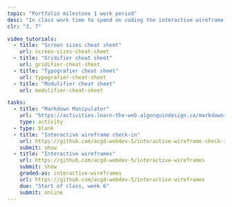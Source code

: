 ```yaml
---
topic: "Portfolio milestone 1 work period"
desc: "In class work time to spend on coding the interactive wireframe for your portfolio website."
clr: "3, 7"

video_tutorials:
  - title: "Screen sizes cheat sheet"
    url: screen-sizes-cheat-sheet
  - title: "Gridifier cheat sheet"
    url: gridifier-cheat-sheet
  - title: "Typografier cheat sheet"
    url: typografier-cheat-sheet
  - title: "Modulifier cheat sheet"
    url: modulifier-cheat-sheet

tasks:
  - title: "Markdown Manipulator"
    url: "https://activities.learn-the-web.algonquindesign.ca/markdown-manipulator/"
    type: activity
  - type: blank
  - title: "Interactive wireframe check-in"
    url: https://github.com/acgd-webdev-5/interactive-wireframe-check-in
    submit: show
  - title: "Interactive wireframes"
    url: https://github.com/acgd-webdev-5/interactive-wireframes
    submit: show
    graded-as: interactive-wireframes
    url: https://github.com/acgd-webdev-5/interactive-wireframes
    due: "Start of class, week 6"
    submit: online
---
```

